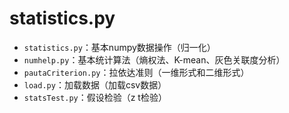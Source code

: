 ﻿statistics.py
==========
* `statistics.py`：基本numpy数据操作（归一化）
* `numhelp.py`：基本统计算法（熵权法、K-mean、灰色关联度分析）
* `pautaCriterion.py`：拉依达准则（一维形式和二维形式）
* `load.py`：加载数据（加载csv数据）
* `statsTest.py`：假设检验（z t检验）